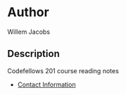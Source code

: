 # Author
Willem Jacobs

## Description
Codefellows 201 course reading notes

- [Contact Information](contact.md)
